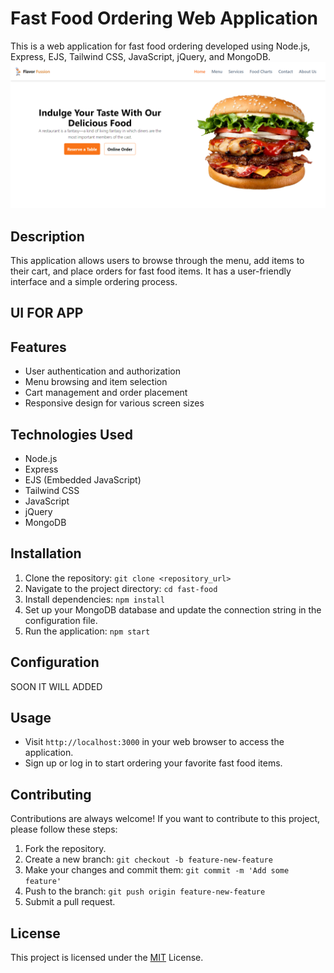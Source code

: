 # Fast Food Ordering Web Application

This is a web application for fast food ordering developed using Node.js, Express, EJS, Tailwind CSS, JavaScript, jQuery, and MongoDB.
![Fast Food Ordering Web Application](ui.png)

## Description

This application allows users to browse through the menu, add items to their cart, and place orders for fast food items. It has a user-friendly interface and a simple ordering process.

## UI FOR APP

## Features

- User authentication and authorization
- Menu browsing and item selection
- Cart management and order placement
- Responsive design for various screen sizes

## Technologies Used

- Node.js
- Express
- EJS (Embedded JavaScript)
- Tailwind CSS
- JavaScript
- jQuery
- MongoDB

## Installation

1. Clone the repository: `git clone <repository_url>`
2. Navigate to the project directory: `cd fast-food`
3. Install dependencies: `npm install`
4. Set up your MongoDB database and update the connection string in the configuration file.
5. Run the application: `npm start`

## Configuration

SOON IT WILL ADDED

## Usage

- Visit `http://localhost:3000` in your web browser to access the application.
- Sign up or log in to start ordering your favorite fast food items.

## Contributing

Contributions are always welcome! If you want to contribute to this project, please follow these steps:

1. Fork the repository.
2. Create a new branch: `git checkout -b feature-new-feature`
3. Make your changes and commit them: `git commit -m 'Add some feature'`
4. Push to the branch: `git push origin feature-new-feature`
5. Submit a pull request.

## License

This project is licensed under the [MIT](https://opensource.org/licenses/MIT) License.
